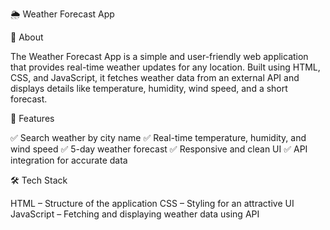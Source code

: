 🌦 Weather Forecast App

📌 About

The Weather Forecast App is a simple and user-friendly web application that provides real-time weather updates for any location. Built using HTML, CSS, and JavaScript, it fetches weather data from an external API and displays details like temperature, humidity, wind speed, and a short forecast.

🚀 Features

✅ Search weather by city name
✅ Real-time temperature, humidity, and wind speed
✅ 5-day weather forecast
✅ Responsive and clean UI
✅ API integration for accurate data

🛠 Tech Stack

HTML – Structure of the application
CSS – Styling for an attractive UI
JavaScript – Fetching and displaying weather data using API
